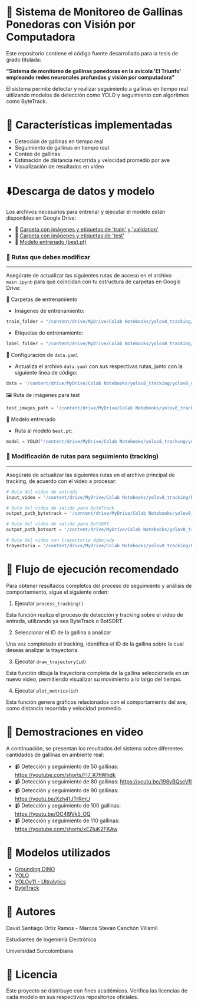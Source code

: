 # 🐔 Sistema de Monitoreo de Gallinas Ponedoras con Visión por Computadora

Este repositorio contiene el código fuente desarrollado para la tesis de grado titulada:

**"Sistema de monitoreo de gallinas ponedoras en la avícola 'El Triunfo' empleando redes neuronales profundas y visión por computadora"**

El sistema permite detectar y realizar seguimiento a gallinas en tiempo real utilizando modelos de detección como YOLO y seguimiento con algoritmos como ByteTrack.

# 🚀 Características implementadas

- Detección de gallinas en tiempo real
- Seguimiento de gallinas en tiempo real
- Conteo de gallinas
- Estimación de distancia recorrida y velocidad promedio por ave
- Visualización de resultados en video

# ⬇️Descarga de datos y modelo

Los archivos necesarios para entrenar y ejecutar el modelo están disponibles en Google Drive:

- 📁 [Carpeta con imágenes y etiquetas de 'train' y 'validation'](https://drive.google.com/file/d/1NRtM8FcAs_PjqvKGq4yR_r2_MWIJihgO/view?usp=drive_link)
- 📁 [Carpeta con imágenes y etiquetas de 'test'](https://drive.google.com/file/d/1KWgP9ra1Yayzjv5DUDaFv0tEj75a9yYh/view?usp=drive_link)
- 🧠 [Modelo entrenado (best.pt)](https://drive.google.com/file/d/1XIeJ2GTzas29GmC-lJwOyC-2xG-ytjGR/view?usp=drive_link)

### 🔧 Rutas que debes modificar
---
Asegúrate de actualizar las siguientes rutas de acceso en el archivo `main.ipynb` para que coincidan con tu estructura de carpetas en Google Drive:

📁 Carpetas de entrenamiento

- Imágenes de entrenamiento:
```python
train_folder = "/content/drive/MyDrive/Colab Notebooks/yolov8_tracking/yolov8_detection/hen_detection_dataset/train/images"
```
- Etiquetas de entrenamiento:
```python
label_folder = "/content/drive/MyDrive/Colab Notebooks/yolov8_tracking/yolov8_detection/hen_detection_dataset/train/labels"
```
📄 Configuración de `data.yaml`

- Actualiza el archivo `data.yaml` con sus respectivas rutas, junto con la siguiente línea de código:
```python
data = '/content/drive/MyDrive/Colab Notebooks/yolov8_tracking/yolov8_detection/data.yaml'
```
🖼️ Ruta de imágenes para test
```python
test_images_path = "/content/drive/MyDrive/Colab Notebooks/yolov8_tracking/yolov8_detection/test/images"
```
🧠 Modelo entrenado

- Ruta al modelo `best.pt`:
```python
model = YOLO("/content/drive/MyDrive/Colab Notebooks/yolov8_tracking/yolov8_detection/runs_model_x/weights/best.pt")
```

### 🎯 Modificación de rutas para seguimiento (tracking)
---
Asegúrate de actualizar las siguientes rutas en el archivo principal de tracking, de acuerdo con el video a procesar:

```python
# Ruta del video de entrada
input_video = '/content/drive/MyDrive/Colab Notebooks/yolov8_tracking/Deep_SORT/deep_sort/videos/Vid_110_Gallinas.mp4'

# Ruta del video de salida para ByteTrack
output_path_bytetrack = '/content/drive/MyDrive/Colab Notebooks/yolov8_tracking/Deep_SORT/deep_sort/videos/Result_Vid_50_Gallinas_ByteTrack.mp4'

# Ruta del video de salida para BotSORT
output_path_botsort = '/content/drive/MyDrive/Colab Notebooks/yolov8_tracking/Deep_SORT/deep_sort/videos/Result_Vid_110_BotSORT.mp4'

# Ruta del video con trayectoria dibujada
trayectoria = '/content/drive/MyDrive/Colab Notebooks/yolov8_tracking/Deep_SORT/deep_sort/videos/Result_Vid_110T_BotSORT.mp4'
```

# 🧭 Flujo de ejecución recomendado

Para obtener resultados completos del proceso de seguimiento y análisis de comportamiento, sigue el siguiente orden:

1. Ejecutar `process_tracking()`

  Esta función realiza el proceso de detección y tracking sobre el video de entrada, utilizando ya sea ByteTrack o BotSORT.

2. Seleccionar el ID de la gallina a analizar

  Una vez completado el tracking, identifica el ID de la gallina sobre la cual deseas analizar la trayectoria.

3. Ejecutar `draw_trajectory(id)`

  Esta función dibuja la trayectoria completa de la gallina seleccionada en un nuevo video, permitiendo visualizar su movimiento a lo largo del tiempo.

4. Ejecutar `plot_metrics(id)`

Esta función genera gráficos relacionados con el comportamiento del ave, como distancia recorrida y velocidad promedio.


# 🎥 Demostraciones en video

A continuación, se presentan los resultados del sistema sobre diferentes cantidades de gallinas en ambiente real:

- 📹 Detección y seguimiento de 50 gallinas: https://youtube.com/shorts/FI7_R7hWhdk 
- 📹 Detección y seguimiento de 80 gallinas: https://youtu.be/198yBQseVfI 
- 📹 Detección y seguimiento de 90 gallinas: https://youtu.be/Xzh41JTrRmU
- 📹 Detección y seguimiento de 100 gallinas: https://youtu.be/OC4l9Vk5_OQ 
- 📹 Detección y seguimiento de 110 gallinas: https://youtube.com/shorts/xEZIuK2FKAw

# 🧠 Modelos utilizados

- [Grounding DINO](https://github.com/IDEA-Research/GroundingDINO)
- [YOLO](https://arxiv.org/abs/2310.01641)
- [YOLOv11 - Ultralytics](https://docs.ultralytics.com/es/models/yolo11/) 
- [ByteTrack](https://arxiv.org/abs/2110.06864)

# 📝 Autores
David Santiago Ortiz Ramos - Marcos Stevan Canchón Villamil

Estudiantes de Ingeniería Electrónica

Universidad Surcolombiana

# 📄 Licencia

Este proyecto se distribuye con fines académicos. Verifica las licencias de cada modelo en sus respectivos repositorios oficiales.
